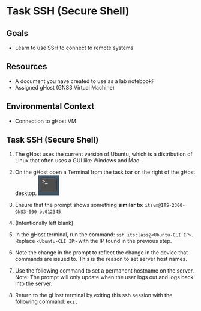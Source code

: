# Task SSH (Secure Shell)

## Goals
- Learn to use SSH to connect to remote systems

## Resources

- A document you have created to use as a lab notebookF
- Assigned gHost (GNS3 Virtual Machine)

## Environmental Context
- Connection to gHost VM

## Task SSH (Secure Shell)

1. The gHost uses the current version of Ubuntu, which is a distribution of Linux that often uses a GUI like Windows and Mac.

2. On the gHost open a Terminal from the task bar on the right of the gHost desktop.
![](./images/image4.png)

3. Ensure that the prompt shows something **similar to**: ``itsvm@ITS-2300-GNS3-000-bc012345``

4. (Intentionally left blank)

5. In the gHost terminal, run the command: ``ssh itsclass@<Ubuntu-CLI IP>``.  Replace ```<Ubuntu-CLI IP>``` with the IP found in the previous step. 

6. Note the change in the prompt to reflect the change in the device that commands are issued to.  This is the reason to set server host names.

7. Use the following command to set a permanent hostname on the server.  Note: The prompt will only update when the user logs out and logs back into the server.

8. Return to the gHost terminal by exiting this ssh session with the following command: ``exit``
